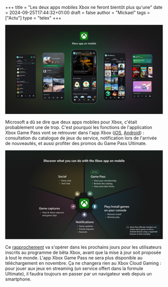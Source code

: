 +++
title = "Les deux apps mobiles Xbox ne feront bientôt plus qu'une"
date = 2024-09-25T17:44:32+01:00
draft = false
author = "Mickael"
tags = ["Actu"]
type = "telex"
+++

![Xbox App mobile](xbox-app-mobile.jpg "")

Microsoft a dû se dire que deux apps mobiles pour Xbox, c'était probablement une de trop. C'est pourquoi les fonctions de l'application Xbox Game Pass vont se retrouver dans l'app Xbox ([iOS](https://apps.apple.com/us/app/xbox/id736179781), [Android](https://play.google.com/store/apps/details?id=com.microsoft.xboxone.smartglass&hl=fr_CA&pli=1)) : consultation du catalogue de jeux du service, notification lors de l'arrivée de nouveautés, et aussi profiter des promos du Game Pass Ultimate.

![Xbox App mobile](xbox-app-mobile-2.jpg "")

Ce [rapprochement](https://news.xbox.com/en-us/2024/09/25/xbox-update-september-game-bar-compact-mode/) va s'opérer dans les prochains jours pour les utilisateurs inscrits au programme de bêta Xbox, avant que la mise à jour soit proposée à tout le monde. L'app Xbox Game Pass ne sera plus disponible au téléchargement en novembre. Ça ne changera rien au Xbox Cloud Gaming : pour jouer aux jeux en streaming (un service offert dans la formule Ultimate), il faudra toujours en passer par un navigateur web depuis un smartphone.